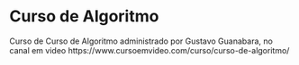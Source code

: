 <h1>Curso de Algoritmo</h1>
<p>Curso de Curso de
Algoritmo administrado por Gustavo Guanabara, no canal em video https://www.cursoemvideo.com/curso/curso-de-algoritmo/</p>
